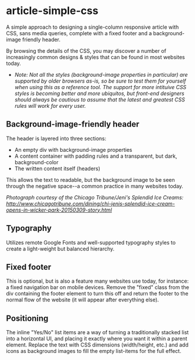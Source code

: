 # article-simple-css
A simple approach to designing a single-column responsive article with CSS, sans media queries, complete with a fixed footer and a background-image friendly header.

By browsing the details of the CSS, you may discover a number of increasingly common designs & styles that can be found in most websites today.

* *Note: Not all the styles (background-image properties in particular) are supported by older browsers as-is, so be sure to test them for yourself when using this as a reference tool. The support for more intituive CSS styles is becoming better and more ubiquitos, but front-end designers should always be cautious to assume that the latest and greatest CSS rules will work for every user.*

## Background-image-friendly header
The header is layered into three sections:
* An empty div with background-image properties
* A content container with padding rules and a transparent, but dark, background-color
* The written content itself (headers)

This allows the text to readable, but the background image to be seen through the negative space--a common practice in many websites today.

*Photograph courtesy of the Chicago Tribune/Jeni's Splendid Ice Creams: http://www.chicagotribune.com/dining/chi-jenis-splendid-ice-cream-opens-in-wicker-park-20150309-story.html*

## Typography
Utilizes remote Google Fonts and well-supported typography styles to create a light-weight but balanced hierarchy.

## Fixed footer
This is optional, but is also a feature many websites use today, for instance: a fixed navigation bar on mobile devices. Remove the "fixed" class from the div containing the footer element to turn this off and return the footer to the normal flow of the website (it will appear after everything else).

## Positioning
The inline "Yes/No" list items are a way of turning a traditionally stacked list into a horizontal UI, and placing it exactly where you want it within a parent element. Replace the text with CSS dimensions (width/height, etc.) and add icons as background images to fill the empty list-items for the full effect.
